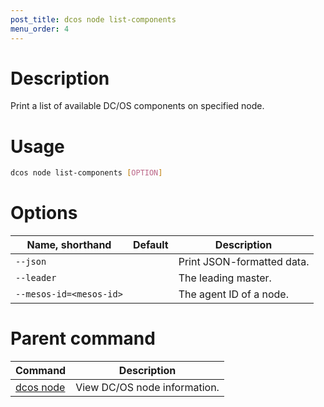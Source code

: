 ```yaml
---
post_title: dcos node list-components
menu_order: 4
---
```

    
# Description
Print a list of available DC/OS components on specified node.

# Usage

```bash
dcos node list-components [OPTION]
```

# Options

| Name, shorthand | Default | Description |
|---------|-------------|-------------|
| `--json`   |             |  Print JSON-formatted data. |
| `--leader`   |             |  The leading master. |
| `--mesos-id=<mesos-id>`   |             | The agent ID of a node. |

# Parent command

| Command | Description |
|---------|-------------|
| [dcos node](/docs/1.11/cli/command-reference/dcos-node/) | View DC/OS node information. | 

<!-- # Examples -->

